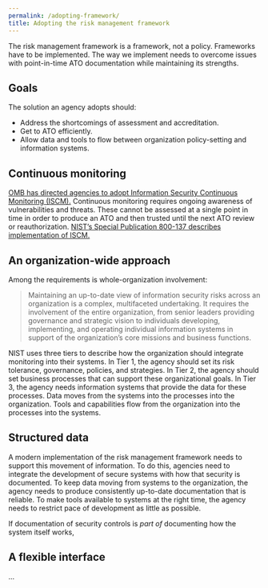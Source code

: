 ```yaml
---
permalink: /adopting-framework/
title: Adopting the risk management framework
---
```


The risk management framework is a framework, not a policy. Frameworks have to be implemented. The way we implement needs to overcome issues with point-in-time ATO documentation while maintaining its strengths.

## Goals

The solution an agency adopts should:

* Address the shortcomings of assessment and accreditation.
* Get to ATO efficiently.
* Allow data and tools to flow between organization policy-setting and information systems.

## Continuous monitoring

[OMB has directed agencies to adopt Information Security Continuous Monitoring (ISCM).](https://www.whitehouse.gov/sites/default/files/omb/memoranda/2014/m-14-03.pdf) Continuous monitoring requires ongoing awareness of vulnerabilities and threats. These cannot be assessed at a single point in time in order to produce an ATO and then trusted until the next ATO review or reauthorization. [NIST’s Special Publication 800-137 describes implementation of ISCM.](http://csrc.nist.gov/publications/nistpubs/800-137/SP800-137-Final.pdf)

## An organization-wide approach

Among the requirements is whole-organization involvement:

 > Maintaining an up-to-date view of information security risks across an organization is a complex, multifaceted undertaking. It requires the involvement of the entire organization, from senior leaders providing governance and strategic vision to individuals developing, implementing, and operating individual information systems in support of the organization’s core missions and business functions.

NIST uses three tiers to describe how the organization should integrate monitoring into their systems. In Tier 1, the agency should set its risk tolerance, governance, policies, and strategies. In Tier 2, the agency should set business processes that can support these organizational goals. In Tier 3, the agency needs information systems that provide the data for these processes. Data moves from the systems into the processes into the organization. Tools and capabilities flow from the organization into the processes into the systems.

## Structured data

A modern implementation of the risk management framework needs to support this movement of information. To do this, agencies need to integrate the development of secure systems with how that security is documented. To keep data moving from systems to the organization, the agency needs to produce consistently up-to-date documentation that is reliable. To make tools available to systems at the right time, the agency needs to restrict pace of development as little as possible.

If documentation of security controls is _part of_ documenting how the system itself works,

## A flexible interface
...
